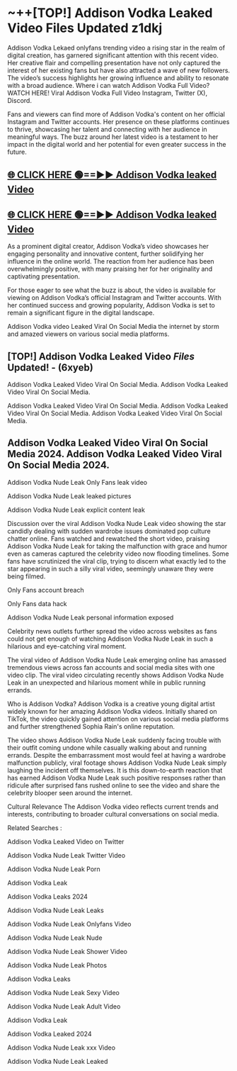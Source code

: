 # ~++[TOP!] Addison Vodka Leaked Video Files Updated z1dkj

 Addison Vodka Lekaed onlyfans trending video a rising star in the realm of digital creation, has garnered significant attention with this recent video. Her creative flair and compelling presentation have not only captured the interest of her existing fans but have also attracted a wave of new followers. The video’s success highlights her growing influence and ability to resonate with a broad audience.
Where i can watch  Addison Vodka Full Video? WATCH HERE! Viral  Addison Vodka Full Video Instagram, Twitter (X), Discord.


Fans and viewers can find more of  Addison Vodka's content on her official Instagram and Twitter accounts. Her presence on these platforms continues to thrive, showcasing her talent and connecting with her audience in meaningful ways. The buzz around her latest video is a testament to her impact in the digital world and her potential for even greater success in the future.


## [🌐 CLICK HERE 🟢==►►  Addison Vodka leaked Video ](https://onlyclips.site?title=Addison_Vodka&ref=git)

## [🌐 CLICK HERE 🟢==►►  Addison Vodka leaked Video ](https://onlyclips.site?title=Addison_Vodka&ref=git)


As a prominent digital creator,  Addison Vodka’s video showcases her engaging personality and innovative content, further solidifying her influence in the online world. The reaction from her audience has been overwhelmingly positive, with many praising her for her originality and captivating presentation.

For those eager to see what the buzz is about, the video is available for viewing on  Addison Vodka’s official Instagram and Twitter accounts. With her continued success and growing popularity,  Addison Vodka is set to remain a significant figure in the digital landscape.


  Addison Vodka video Leaked Viral On Social Media the internet by storm and amazed viewers on various social media platforms.


## [TOP!]  Addison Vodka Leaked Video *Files* Updated! - (6xyeb) 

 Addison Vodka Leaked Video Viral On Social Media. Addison Vodka Leaked Video Viral On Social Media.

 Addison Vodka Leaked Video Viral On Social Media. Addison Vodka Leaked Video Viral On Social Media. Addison Vodka Leaked Video Viral On Social Media.


##  Addison Vodka Leaked Video Viral On Social Media 2024. Addison Vodka Leaked Video Viral On Social Media 2024.
 Addison Vodka Nude Leak Only Fans leak video

 Addison Vodka Nude Leak leaked pictures

 Addison Vodka Nude Leak explicit content leak

Discussion over the viral  Addison Vodka Nude Leak video showing the star candidly dealing with sudden wardrobe issues dominated pop culture chatter online. Fans watched and rewatched the short video, praising  Addison Vodka Nude Leak for taking the malfunction with grace and humor even as cameras captured the celebrity video now flooding timelines. Some fans have scrutinized the viral clip, trying to discern what exactly led to the star appearing in such a silly viral video, seemingly unaware they were being filmed.


Only Fans account breach

Only Fans data hack

 Addison Vodka Nude Leak personal information exposed

Celebrity news outlets further spread the video across websites as fans could not get enough of watching  Addison Vodka Nude Leak in such a hilarious and eye-catching viral moment.


The viral video of  Addison Vodka Nude Leak emerging online has amassed tremendous views across fan accounts and social media sites with one video clip. The viral video circulating recently shows  Addison Vodka Nude Leak in an unexpected and hilarious moment while in public running errands.


Who is  Addison Vodka?  Addison Vodka is a creative young digital artist widely known for her amazing  Addison Vodka videos. Initially shared on TikTok, the video quickly gained attention on various social media platforms and further strengthened Sophia Rain's online reputation.

The video shows  Addison Vodka Nude Leak suddenly facing trouble with their outfit coming undone while casually walking about and running errands. Despite the embarrassment most would feel at having a wardrobe malfunction publicly, viral footage shows  Addison Vodka Nude Leak simply laughing the incident off themselves. It is this down-to-earth reaction that has earned  Addison Vodka Nude Leak such positive responses rather than ridicule after surprised fans rushed online to see the video and share the celebrity blooper seen around the internet.

Cultural Relevance The  Addison Vodka video reflects current trends and interests, contributing to broader cultural conversations on social media.

Related Searches :

 Addison Vodka Leaked Video on Twitter

 Addison Vodka Nude Leak Twitter Video

 Addison Vodka Nude Leak Porn

 Addison Vodka Leak 

 Addison Vodka Leaks 2024

 Addison Vodka Nude Leak Leaks

 Addison Vodka Nude Leak Onlyfans Video

 Addison Vodka Nude Leak Nude

 Addison Vodka Nude Leak Shower Video

 Addison Vodka Nude Leak Photos

 Addison Vodka Leaks

 Addison Vodka Nude Leak Sexy Video

 Addison Vodka Nude Leak Adult Video

 Addison Vodka Leak

 Addison Vodka Leaked 2024

 Addison Vodka Nude Leak xxx Video

 Addison Vodka Nude Leak Leaked